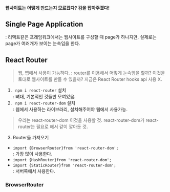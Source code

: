 #### 웹사이트는 어떻게 만드는지 모르겠다? 감을 잡아주겠다!
## Single Page Application
: 리액트같은 프레임워크에서는 웹사이트를 구성할 때 page가 하나지만, 실제로는 page가 여러개가 보이는 눈속임을 한다.
## React Router
> 웹, 앱에서 사용이 가능하다.
: router를 이용해서 어떻게 눈속임을 할까? 이것을 토대로 웹사이트를 만들 수 있을까?
> 지금은 React Router hooks api 사용 X.
1. ``` npm i react-router``` 설치\
: 뼈대, 기본적인 것들만 모여있음.
2. ``` npm i react-router-dom``` 설치\
: 웹에서 사용하는 라이브러리, 설치해주어야 웹에서 사용가능.
> 우리는 react-router-dom 이것을 사용할 것. react-router-dom가 react-router는 필요로 해서 같이 깔아둔 것.
3. Router들 가져오기
- ``` import {BrowserRouter}from 'react-router-dom'; ```\
: 가장 많이 사용한다.
- ```import {HashRouter}from 'react-router-dom';```
- ```import {StaticRouter}from 'react-router-dom';```\
: 서버쪽에서 사용한다.
### BrowserRouter
